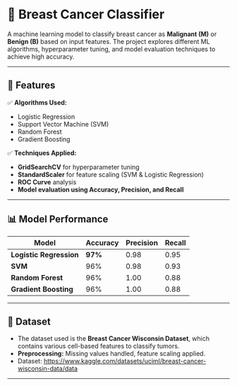 # 🏥 Breast Cancer Classifier  

A machine learning model to classify breast cancer as **Malignant (M)** or **Benign (B)** based on input features. The project explores different ML algorithms, hyperparameter tuning, and model evaluation techniques to achieve high accuracy.  

---

## 📌 Features  
✅ **Algorithms Used:**  
- Logistic Regression  
- Support Vector Machine (SVM)  
- Random Forest  
- Gradient Boosting  

✅ **Techniques Applied:**  
- **GridSearchCV** for hyperparameter tuning  
- **StandardScaler** for feature scaling (SVM & Logistic Regression)  
- **ROC Curve** analysis  
- **Model evaluation using Accuracy, Precision, and Recall**  

---

## 📊 Model Performance  
| Model              | Accuracy | Precision | Recall |
|--------------------|----------|-----------|--------|
| **Logistic Regression** | **97%** | 0.98 | 0.95 |
| **SVM**            | 96%      | 0.98      | 0.93   |
| **Random Forest**  | 96%      | 1.00      | 0.88   |
| **Gradient Boosting** | 96%  | 1.00      | 0.88   |

---

## 📂 Dataset  
- The dataset used is the **Breast Cancer Wisconsin Dataset**, which contains various cell-based features to classify tumors.  
- **Preprocessing:** Missing values handled, feature scaling applied.  
- Dataset: https://www.kaggle.com/datasets/uciml/breast-cancer-wisconsin-data/data
---
